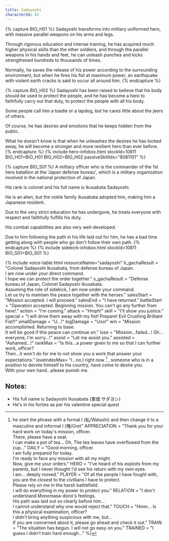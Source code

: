 ```yaml
---
title: Sadayoshi
characterId: 81
---
```


{% capture BIO_H01 %}
Sadayoshi transforms into military uniformed hero, with massive parallel weapons on his arms and legs. 

Through rigorous education and intense training, he has acquired much higher physical skills than the other soldiers, and through the parallel weapons in his hands and feet, he can unleash punches and kicks strengthened hundreds to thousands of times. 

Normally, he saves the release of his power according to the surrounding environment, but when he fires his fist at maximum power, an earthquake with violent earth cracks is said to occur all around him.
{% endcapture %}

{% capture BIO_H02 %}
Sadayoshi has been raised to believe that his body should be used to protect the people, and he has become a hero to faithfully carry out that duty, to protect the people with all his body. 

Some people call him a toadie or a lapdog, but he cares little about the jeers of others. 

Of course, he has desires and emotions that he keeps hidden from the public. 

What he doesn't know is that when he unleashes the desires he has locked away, he will become a stronger and more resilient hero than ever before.
{% endcapture %}
{% include hero-infobox.html stockId=10811 BIO_H01=BIO_H01 BIO_H02=BIO_H02 passiveSkillIds="8081101" %}

{% capture BIO_S01 %}
A military officer who is the commander of the 1st hero batallion at the 'Japan defense bureau', which is a military organization involved in the national protection of Japan. 

His rank is colonel and his full name is Ikusabata Sadayoshi. 

He is an alien, but the noble family ikusabata adopted him, making him a Japanese resident. 

Due to the very strict education he has undergone, he treats everyone with respect and faithfully fulfills his duty.

His combat capabilities are also very well-developed. 

Due to him following the path in his life laid out for him, he has a bad time getting along with people who go don't follow their own path.
{% endcapture %}
{% include sidekick-infobox.html stockId=10811 BIO_S01=BIO_S01 %}

{% include voice-table.html resourceName="sadayoshi"
h_gachaResult = "Colonel Sadayoshi Ikusabata, from defense bureau of Japan.<br>I am now under your direct command.<br>I hope we can protect the order together."
s_gachaResult = "Defense bureau of Japan, Colonel Sadayoshi Ikusabata.<br>Assuming the role of sidekick, I am now under your command.<br>Let us try to maintain the peace together with the heroes."
salesStart = "Mission accepted.  I will proceed."
salesEnd = "I have returned."
battleStart = "Operation accepted. Beginning mission. You can't go any further from here!."
action = "I'm coming."
attack = "Hmph!"
skill = "I'll show you justice."
special = "I will drive them away with my fist! Prepare! Evil Crushing Brilliant Fist!!"
smallDamage = "U…!"
bigDamage = "Uoo!"
win = "Mission accomplished. Returning to base.<br>It will be good if this peace can continue on."
lose = "Mission…failed…! Gh…everyone, I'm sorry…!"
assist = "Let me assist you."
assisted = "Ashamed…!"
rankMax = "Is this…a power given to me so that I can further work, officer?<br>Then…it won't do for me to not show you a work that answer your expectations."
loveIndexMax= "I…no,I right now [^sada1] , someone who is in a position to devote himself to his country, have come to desire you.<br>With your own hand…please punish me.

[^sada1]: he start the phrase with a formal I (私/Watashi) and then change it to a masculine and informal I (俺/Ore)"
APPRECIATION = "Thank you for your hard work on today's mission, officer.<br>There, please have a seat.<br>I can make a pot of tea... Oh, The tea leaves have overflowed from the cup..."
DAILY = "Good morning, officer.<br>I am fully prepared for today.<br>I'm ready to face any mission with all my might.<br>Now, give me your orders."
HERO = "I've heard of his exploits from my parents, but I never thought I'd see his return with my own eyes.<br>I am... deeply moved."
PLAYER = "Of all the people I have fought with, you are the closest to the civillians I have to protect.<br>Please rely on me in the harsh battlefield.<br>I will do everything in my power to protect you."
RELATION = "I don't understand Monomasa-dono's feelings.<br>His path was laid out so clearly before him...<br>I cannot understand why one would reject that."
TOUCH = "Hmm... Is this a physical examination, officer?<br>I didn't bring anything suspicious with me, but...<br>If you are concerned about it, please go ahead and check it out."
TRAIN = "The situation has begun. I will not go easy on you."
TRAINED = "I guess I didn't train hard enough..."
%}

## Notes:

- His full name is Sadayoshi Ikusabata (軍畑 サダヨシ)
- He's in his forties as per his valentine special quest
